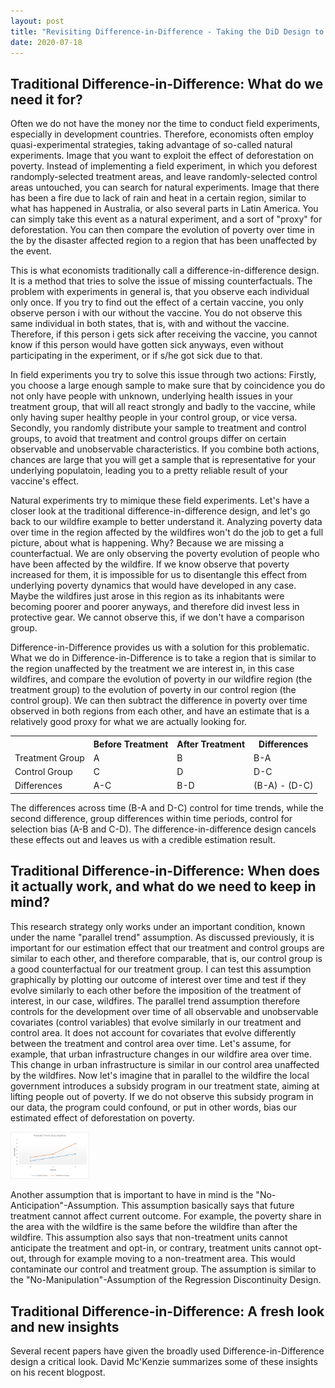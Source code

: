 ```yaml
---
layout: post
title: "Revisiting Difference-in-Difference - Taking the DiD Design to a next level ?"
date: 2020-07-18
---
```


## Traditional Difference-in-Difference: What do we need it for? 

Often we do not have the money nor the time to conduct field experiments, especially in development countries. Therefore, economists often employ quasi-experimental strategies, taking advantage of so-called natural experiments. Image that you want to exploit the effect of deforestation on poverty. Instead of implementing a field experiment, in which you deforest randomply-selected treatment areas, and leave randomly-selected control areas untouched, you can search for natural experiments. Image that there has been a fire due to lack of rain and heat in a certain region, similar to what has happened in Australia, or also several parts in Latin America. You can simply take this event as a natural experiment, and a sort of "proxy" for deforestation. You can then compare the evolution of poverty over time in the by the disaster affected region to a region that has been unaffected by the event. 

This is what economists traditionally call a difference-in-difference design. It is a method that tries to solve the issue of missing counterfactuals. The problem with experiments in general is, that you observe each individual only once. If you try to find out the effect of a certain vaccine, you only observe person i with our without the vaccine. You do not observe this same individual in both states, that is, with and without the vaccine. Therefore, if this person i gets sick after receiving the vaccine, you cannot know if this person would have gotten sick anyways, even without participating in the experiment, or if s/he got sick due to that. 

In field experiments you try to solve this issue through two actions: Firstly, you choose a large enough sample to make sure that by coincidence you do not only have people with unknown, underlying health issues in your treatment group, that will all react strongly and badly to the vaccine, while only having super healthy people in your control group, or vice versa. Secondly, you randomly distribute your sample to treatment and control groups, to avoid that treatment and control groups differ on certain observable and unobservable characteristics. If you combine both actions, chances are large that you will get a sample that is representative for your underlying populatoin, leading you to a pretty reliable result of your vaccine's effect. 

Natural experiments try to mimique these field experiments. Let's have a closer look at the traditional difference-in-difference design, and let's go back to our wildfire example to better understand it. Analyzing poverty data over time in the region affected by the wildfires won't do the job to get a full picture, about what is happening. Why? Because we are missing a counterfactual. We are only observing the poverty evolution of people who have been affected by the wildfire. If we know observe that poverty increased for them, it is impossible for us to disentangle this effect from underlying poverty dynamics that would have developed in any case. Maybe the wildfires just arose in this region as its inhabitants were becoming poorer and poorer anyways, and therefore did invest less in protective gear. We cannot observe this, if we don't have a comparison group. 

Difference-in-Difference provides us with a solution for this problematic. What we do in Difference-in-Difference is to take a region that is similar to the region unaffected by the treatment we are interest in, in this case wildfires, and compare the evolution of poverty in our wildfire region (the treatment group) to the evolution of poverty in our control region (the control group). We can then subtract the difference in poverty over time observed in both regions from each other, and have an estimate that is a relatively good proxy for what we are actually looking for. 

<table align="center">
  <tr><th align="center"></th><th align="center">Before Treatment</th><th align="center">After Treatment</th><th align="center">Differences</th></tr>
  <tr><td>Treatment Group</td><td>A</td><td>B</td><td>B-A</td></tr>
  <tr><td>Control Group</td><td>C</td><td>D</td><td>D-C</td></tr>
  <tr><td>Differences</td><td>A-C</td><td>B-D</td><td>(B-A) - (D-C)</td></tr>
</table>

The differences across time (B-A and D-C) control for time trends, while the second difference, group differences within time periods, control for selection bias (A-B and C-D). The difference-in-difference design cancels these effects out and leaves us with a credible estimation result. 

## Traditional Difference-in-Difference: When does it actually work, and what do we need to keep in mind? 

This research strategy only works under an important condition, known under the name "parallel trend" assumption. As discussed previously, it is important for our estimation effect that our treatment and control groups are similar to each other, and therefore comparable, that is, our control group is a good counterfactual for our treatment group. I can test this assumption graphically by plotting our outcome of interest over time and test if they evolve similarly to each other before the imposition of the treatment of interest, in our case, wildfires. The parallel trend assumption therefore controls for the development over time of all observable and unobservable covariates (control variables) that evolve similarly in our treatment and control area. It does not account for covariates that evolve differently between the treatment and control area over time. Let's assume, for example, that urban infrastructure changes in our wildfire area over time. This change in urban infrastructure is similar in our control area unaffected by the wildfires. Now let's imagine that in parallel to the wildfire the local government introduces a subsidy program in our treatment state, aiming at lifting people out of poverty. If we do not observe this subsidy program in our data, the program could confound, or put in other words, bias our estimated effect of deforestation on poverty. 

<img src="/images/Parallel Trend Assumption.png" alt="Parallel Trend Assumption" style="max-width:25%;"/>

Another assumption that is important to have in mind is the "No-Anticipation"-Assumption. This assumption basically says that future treatment cannot affect current outcome. For example, the poverty share in the area with the wildfire is the same before the wildfire than after the wildfire. This assumption also says that non-treatment units cannot anticipate the treatment and opt-in, or contrary, treatment units cannot opt-out, through for example moving to a non-treatment area. This would contaminate our control and treatment group. The assumption is similar to the "No-Manipulation"-Assumption of the Regression Discontinuity Design. 

## Traditional Difference-in-Difference: A fresh look and new insights

Several recent papers have given the broadly used Difference-in-Difference design a critical look. David Mc'Kenzie summarizes some of these insights on his recent blogpost. 








